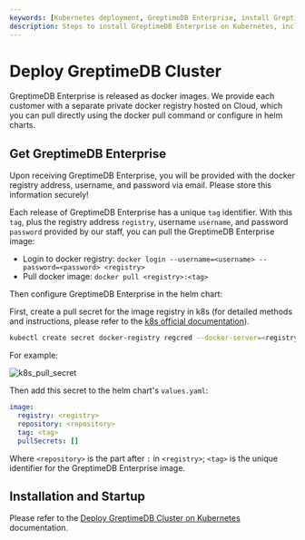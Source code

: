 ```yaml
---
keywords: [Kubernetes deployment, GreptimeDB Enterprise, install GreptimeDB, start GreptimeDB, private docker registry, helm chart]
description: Steps to install GreptimeDB Enterprise on Kubernetes, including obtaining images and starting GreptimeDB.
---
```


# Deploy GreptimeDB Cluster

GreptimeDB Enterprise is released as docker images.
We provide each customer with a separate private docker registry hosted on Cloud,
which you can pull directly using the docker pull command or configure in helm charts.

## Get GreptimeDB Enterprise

Upon receiving GreptimeDB Enterprise,
you will be provided with the docker registry address, username, and password via email.
Please store this information securely!

Each release of GreptimeDB Enterprise has a unique `tag` identifier.
With this `tag`, plus the registry address `registry`, username `username`, and password `password` provided by our staff,
you can pull the GreptimeDB Enterprise image:

- Login to docker registry: `docker login --username=<username> --password=<password> <registry>`
- Pull docker image: `docker pull <registry>:<tag>`

Then configure GreptimeDB Enterprise in the helm chart:

First, create a pull secret for the image registry in k8s
(for detailed methods and instructions, please refer to the [k8s official documentation](https://kubernetes.io/docs/tasks/configure-pod-container/pull-image-private-registry/)).

```bash
kubectl create secret docker-registry regcred --docker-server=<registry> --docker-username=<username> --docker-password=<password>
```

For example:

![k8s_pull_secret](/k8s-pull-secret.jpg)

Then add this secret to the helm chart's `values.yaml`:

```yaml
image:
  registry: <registry>
  repository: <repository>
  tag: <tag>
  pullSecrets: []
```

Where `<repository>` is the part after `:` in `<registry>`; `<tag>` is the unique identifier for the GreptimeDB Enterprise image.

## Installation and Startup

Please refer to the [Deploy GreptimeDB Cluster on Kubernetes](/user-guide/deployments-administration/deploy-on-kubernetes/deploy-greptimedb-cluster.md) documentation.
